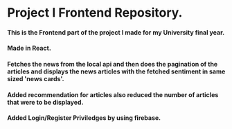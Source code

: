 # Project I Frontend Repository.

#### This is the Frontend part of the project I made for my University final year. 
#### Made in React.
#### Fetches the news from the local api and then does the pagination of the articles and displays the news articles with the fetched sentiment in same sized 'news cards'.
#### Added recommendation for articles also reduced the number of articles that were to be displayed.
#### Added Login/Register Priviledges by using firebase.
